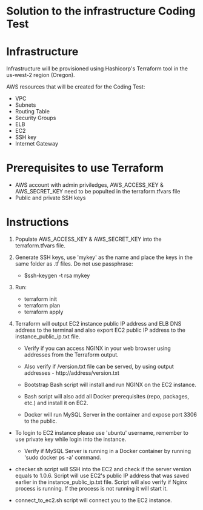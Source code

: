 Solution to the infrastructure Coding Test
==========================================

# Infrastructure

Infrastructure will be provisioned using Hashicorp's Terraform tool in the us-west-2 region (Oregon).

AWS resources that will be created for the Coding Test:

* VPC
* Subnets
* Routing Table
* Security Groups
* ELB
* EC2
* SSH key
* Internet Gateway

# Prerequisites to use Terraform

* AWS account with admin priviledges, AWS_ACCESS_KEY & AWS_SECRET_KEY need to be populted in the terraform.tfvars file
* Public and private SSH keys 


# Instructions

1. Populate AWS_ACCESS_KEY & AWS_SECRET_KEY into the terraform.tfvars file.
2. Generate SSH keys, use 'mykey' as the name and place the keys in the same folder as .tf files. Do not use passphrase:
	* $ssh-keygen -t rsa mykey
3. Run:
	* terraform init
	* terraform plan
	* terraform apply

4. Terraform will output EC2 instance public IP address and ELB DNS address to the terminal and also export EC2 public IP address to the instance_public_ip.txt file.
	* Verify if you can access NGINX in your web browser using addresses from the Terraform output.
	* Also verify if /version.txt file can be served, by using output addresses - http://address/version.txt

	* Bootstrap Bash script will install and run NGINX on the EC2 instance.
	* Bash script will also add all Docker prerequisites (repo, packages, etc.) and install it on EC2.
	* Docker will run MySQL Server in the container and expose port 3306 to the public.

* To login to EC2 instance please use 'ubuntu' username, remember to use private key while login into the instance.
	* Verify if MySQL Server is running in a Docker container by running 'sudo docker ps -a' command.

* checker.sh script will SSH into the EC2 and check if the server version equals to 1.0.6. Script will use EC2's public IP address that was saved earlier in the instance_public_ip.txt file. Script will also verify if Nginx process is running. If the process is not running it will start it.

* connect_to_ec2.sh script will connect you to the EC2 instance.


